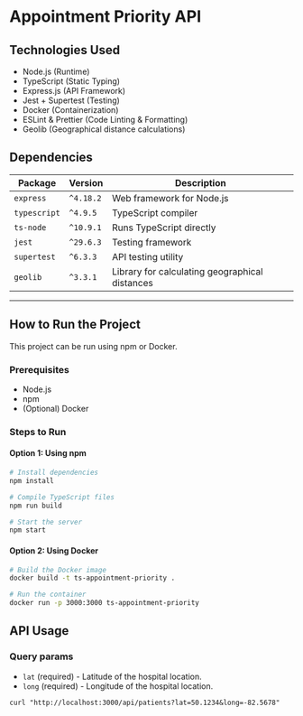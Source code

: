 # Appointment Priority API

## Technologies Used
- Node.js (Runtime)
- TypeScript (Static Typing)
- Express.js (API Framework)
- Jest + Supertest (Testing)
- Docker (Containerization)
- ESLint & Prettier (Code Linting & Formatting)
- Geolib (Geographical distance calculations)


## Dependencies
| Package       | Version   | Description                                      |
|--------------|-----------|--------------------------------------------------|
| `express`    | `^4.18.2` | Web framework for Node.js                        |
| `typescript` | `^4.9.5`  | TypeScript compiler                              |
| `ts-node`    | `^10.9.1` | Runs TypeScript directly                        |
| `jest`       | `^29.6.3` | Testing framework                               |
| `supertest`  | `^6.3.3`  | API testing utility                             |
| `geolib`     | `^3.3.1`  | Library for calculating geographical distances  |

---

## How to Run the Project
This project can be run using npm or Docker.

### Prerequisites
- Node.js
- npm
- (Optional) Docker

### Steps to Run
#### Option 1: Using npm
```bash
# Install dependencies
npm install

# Compile TypeScript files
npm run build

# Start the server
npm start
```

#### **Option 2: Using Docker**
```bash
# Build the Docker image
docker build -t ts-appointment-priority .

# Run the container
docker run -p 3000:3000 ts-appointment-priority
```
## **API Usage**
### **Query params**
- `lat` (required) - Latitude of the hospital location.
- `long`  (required) - Longitude of the hospital location.
```
curl "http://localhost:3000/api/patients?lat=50.1234&long=-82.5678"
```

